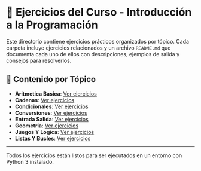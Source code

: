 # 🐍 Ejercicios del Curso - Introducción a la Programación

Este directorio contiene ejercicios prácticos organizados por tópico. Cada carpeta incluye ejercicios relacionados y un archivo `README.md` que documenta cada uno de ellos con descripciones, ejemplos de salida y consejos para resolverlos.

## 📂 Contenido por Tópico

- **Aritmetica Basica**: [Ver ejercicios](./aritmetica_basica/README.md)
- **Cadenas**: [Ver ejercicios](./cadenas/README.md)
- **Condicionales**: [Ver ejercicios](./condicionales/README.md)
- **Conversiones**: [Ver ejercicios](./conversiones/README.md)
- **Entrada Salida**: [Ver ejercicios](./entrada_salida/README.md)
- **Geometria**: [Ver ejercicios](./geometria/README.md)
- **Juegos Y Logica**: [Ver ejercicios](./juegos_y_logica/README.md)
- **Listas Y Bucles**: [Ver ejercicios](./listas_y_bucles/README.md)

---

Todos los ejercicios están listos para ser ejecutados en un entorno con Python 3 instalado.
